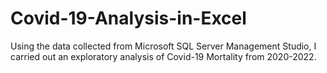 # Covid-19-Analysis-in-Excel
Using the data collected from Microsoft SQL Server Management Studio, I carried out an exploratory analysis of Covid-19 Mortality from 2020-2022.
